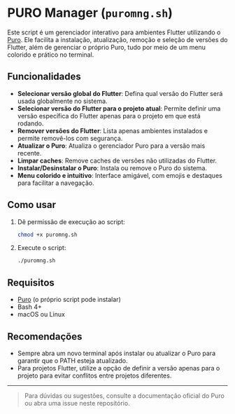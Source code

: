 # PURO Manager (`puromng.sh`)

Este script é um gerenciador interativo para ambientes Flutter utilizando o [Puro](https://puro.dev/). Ele facilita a instalação, atualização, remoção e seleção de versões do Flutter, além de gerenciar o próprio Puro, tudo por meio de um menu colorido e prático no terminal.

## Funcionalidades
- **Selecionar versão global do Flutter**: Defina qual versão do Flutter será usada globalmente no sistema.
- **Selecionar versão do Flutter para o projeto atual**: Permite definir uma versão específica do Flutter apenas para o projeto em que está rodando.
- **Remover versões do Flutter**: Lista apenas ambientes instalados e permite removê-los com segurança.
- **Atualizar o Puro**: Atualiza o gerenciador Puro para a versão mais recente.
- **Limpar caches**: Remove caches de versões não utilizadas do Flutter.
- **Instalar/Desinstalar o Puro**: Instala ou remove o Puro do sistema.
- **Menu colorido e intuitivo**: Interface amigável, com emojis e destaques para facilitar a navegação.

## Como usar
1. Dê permissão de execução ao script:
   ```bash
   chmod +x puromng.sh
   ```
2. Execute o script:
   ```bash
   ./puromng.sh
   ```

## Requisitos
- [Puro](https://puro.dev/) (o próprio script pode instalar)
- Bash 4+
- macOS ou Linux

## Recomendações
- Sempre abra um novo terminal após instalar ou atualizar o Puro para garantir que o PATH esteja atualizado.
- Para projetos Flutter, utilize a opção de definir a versão apenas para o projeto para evitar conflitos entre projetos diferentes.

---

> Para dúvidas ou sugestões, consulte a documentação oficial do Puro ou abra uma issue neste repositório.
